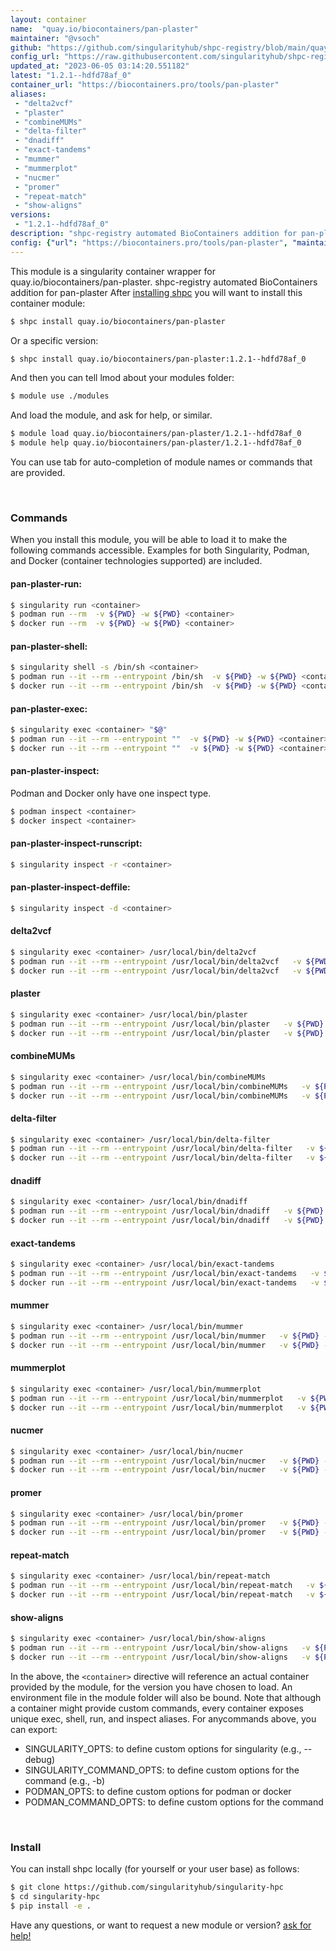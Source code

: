 ```yaml
---
layout: container
name:  "quay.io/biocontainers/pan-plaster"
maintainer: "@vsoch"
github: "https://github.com/singularityhub/shpc-registry/blob/main/quay.io/biocontainers/pan-plaster/container.yaml"
config_url: "https://raw.githubusercontent.com/singularityhub/shpc-registry/main/quay.io/biocontainers/pan-plaster/container.yaml"
updated_at: "2023-06-05 03:14:20.551182"
latest: "1.2.1--hdfd78af_0"
container_url: "https://biocontainers.pro/tools/pan-plaster"
aliases:
 - "delta2vcf"
 - "plaster"
 - "combineMUMs"
 - "delta-filter"
 - "dnadiff"
 - "exact-tandems"
 - "mummer"
 - "mummerplot"
 - "nucmer"
 - "promer"
 - "repeat-match"
 - "show-aligns"
versions:
 - "1.2.1--hdfd78af_0"
description: "shpc-registry automated BioContainers addition for pan-plaster"
config: {"url": "https://biocontainers.pro/tools/pan-plaster", "maintainer": "@vsoch", "description": "shpc-registry automated BioContainers addition for pan-plaster", "latest": {"1.2.1--hdfd78af_0": "sha256:fed6778ea62c415a6d01fff696f3f30485fbb4ff1af0e07d70af15b73b47a375"}, "tags": {"1.2.1--hdfd78af_0": "sha256:fed6778ea62c415a6d01fff696f3f30485fbb4ff1af0e07d70af15b73b47a375"}, "docker": "quay.io/biocontainers/pan-plaster", "aliases": {"delta2vcf": "/usr/local/bin/delta2vcf", "plaster": "/usr/local/bin/plaster", "combineMUMs": "/usr/local/bin/combineMUMs", "delta-filter": "/usr/local/bin/delta-filter", "dnadiff": "/usr/local/bin/dnadiff", "exact-tandems": "/usr/local/bin/exact-tandems", "mummer": "/usr/local/bin/mummer", "mummerplot": "/usr/local/bin/mummerplot", "nucmer": "/usr/local/bin/nucmer", "promer": "/usr/local/bin/promer", "repeat-match": "/usr/local/bin/repeat-match", "show-aligns": "/usr/local/bin/show-aligns"}}
---
```


This module is a singularity container wrapper for quay.io/biocontainers/pan-plaster.
shpc-registry automated BioContainers addition for pan-plaster
After [installing shpc](#install) you will want to install this container module:


```bash
$ shpc install quay.io/biocontainers/pan-plaster
```

Or a specific version:

```bash
$ shpc install quay.io/biocontainers/pan-plaster:1.2.1--hdfd78af_0
```

And then you can tell lmod about your modules folder:

```bash
$ module use ./modules
```

And load the module, and ask for help, or similar.

```bash
$ module load quay.io/biocontainers/pan-plaster/1.2.1--hdfd78af_0
$ module help quay.io/biocontainers/pan-plaster/1.2.1--hdfd78af_0
```

You can use tab for auto-completion of module names or commands that are provided.

<br>

### Commands

When you install this module, you will be able to load it to make the following commands accessible.
Examples for both Singularity, Podman, and Docker (container technologies supported) are included.

#### pan-plaster-run:

```bash
$ singularity run <container>
$ podman run --rm  -v ${PWD} -w ${PWD} <container>
$ docker run --rm  -v ${PWD} -w ${PWD} <container>
```

#### pan-plaster-shell:

```bash
$ singularity shell -s /bin/sh <container>
$ podman run --it --rm --entrypoint /bin/sh  -v ${PWD} -w ${PWD} <container>
$ docker run --it --rm --entrypoint /bin/sh  -v ${PWD} -w ${PWD} <container>
```

#### pan-plaster-exec:

```bash
$ singularity exec <container> "$@"
$ podman run --it --rm --entrypoint ""  -v ${PWD} -w ${PWD} <container> "$@"
$ docker run --it --rm --entrypoint ""  -v ${PWD} -w ${PWD} <container> "$@"
```

#### pan-plaster-inspect:

Podman and Docker only have one inspect type.

```bash
$ podman inspect <container>
$ docker inspect <container>
```

#### pan-plaster-inspect-runscript:

```bash
$ singularity inspect -r <container>
```

#### pan-plaster-inspect-deffile:

```bash
$ singularity inspect -d <container>
```


#### delta2vcf

```bash
$ singularity exec <container> /usr/local/bin/delta2vcf
$ podman run --it --rm --entrypoint /usr/local/bin/delta2vcf   -v ${PWD} -w ${PWD} <container> -c " $@"
$ docker run --it --rm --entrypoint /usr/local/bin/delta2vcf   -v ${PWD} -w ${PWD} <container> -c " $@"
```


#### plaster

```bash
$ singularity exec <container> /usr/local/bin/plaster
$ podman run --it --rm --entrypoint /usr/local/bin/plaster   -v ${PWD} -w ${PWD} <container> -c " $@"
$ docker run --it --rm --entrypoint /usr/local/bin/plaster   -v ${PWD} -w ${PWD} <container> -c " $@"
```


#### combineMUMs

```bash
$ singularity exec <container> /usr/local/bin/combineMUMs
$ podman run --it --rm --entrypoint /usr/local/bin/combineMUMs   -v ${PWD} -w ${PWD} <container> -c " $@"
$ docker run --it --rm --entrypoint /usr/local/bin/combineMUMs   -v ${PWD} -w ${PWD} <container> -c " $@"
```


#### delta-filter

```bash
$ singularity exec <container> /usr/local/bin/delta-filter
$ podman run --it --rm --entrypoint /usr/local/bin/delta-filter   -v ${PWD} -w ${PWD} <container> -c " $@"
$ docker run --it --rm --entrypoint /usr/local/bin/delta-filter   -v ${PWD} -w ${PWD} <container> -c " $@"
```


#### dnadiff

```bash
$ singularity exec <container> /usr/local/bin/dnadiff
$ podman run --it --rm --entrypoint /usr/local/bin/dnadiff   -v ${PWD} -w ${PWD} <container> -c " $@"
$ docker run --it --rm --entrypoint /usr/local/bin/dnadiff   -v ${PWD} -w ${PWD} <container> -c " $@"
```


#### exact-tandems

```bash
$ singularity exec <container> /usr/local/bin/exact-tandems
$ podman run --it --rm --entrypoint /usr/local/bin/exact-tandems   -v ${PWD} -w ${PWD} <container> -c " $@"
$ docker run --it --rm --entrypoint /usr/local/bin/exact-tandems   -v ${PWD} -w ${PWD} <container> -c " $@"
```


#### mummer

```bash
$ singularity exec <container> /usr/local/bin/mummer
$ podman run --it --rm --entrypoint /usr/local/bin/mummer   -v ${PWD} -w ${PWD} <container> -c " $@"
$ docker run --it --rm --entrypoint /usr/local/bin/mummer   -v ${PWD} -w ${PWD} <container> -c " $@"
```


#### mummerplot

```bash
$ singularity exec <container> /usr/local/bin/mummerplot
$ podman run --it --rm --entrypoint /usr/local/bin/mummerplot   -v ${PWD} -w ${PWD} <container> -c " $@"
$ docker run --it --rm --entrypoint /usr/local/bin/mummerplot   -v ${PWD} -w ${PWD} <container> -c " $@"
```


#### nucmer

```bash
$ singularity exec <container> /usr/local/bin/nucmer
$ podman run --it --rm --entrypoint /usr/local/bin/nucmer   -v ${PWD} -w ${PWD} <container> -c " $@"
$ docker run --it --rm --entrypoint /usr/local/bin/nucmer   -v ${PWD} -w ${PWD} <container> -c " $@"
```


#### promer

```bash
$ singularity exec <container> /usr/local/bin/promer
$ podman run --it --rm --entrypoint /usr/local/bin/promer   -v ${PWD} -w ${PWD} <container> -c " $@"
$ docker run --it --rm --entrypoint /usr/local/bin/promer   -v ${PWD} -w ${PWD} <container> -c " $@"
```


#### repeat-match

```bash
$ singularity exec <container> /usr/local/bin/repeat-match
$ podman run --it --rm --entrypoint /usr/local/bin/repeat-match   -v ${PWD} -w ${PWD} <container> -c " $@"
$ docker run --it --rm --entrypoint /usr/local/bin/repeat-match   -v ${PWD} -w ${PWD} <container> -c " $@"
```


#### show-aligns

```bash
$ singularity exec <container> /usr/local/bin/show-aligns
$ podman run --it --rm --entrypoint /usr/local/bin/show-aligns   -v ${PWD} -w ${PWD} <container> -c " $@"
$ docker run --it --rm --entrypoint /usr/local/bin/show-aligns   -v ${PWD} -w ${PWD} <container> -c " $@"
```



In the above, the `<container>` directive will reference an actual container provided
by the module, for the version you have chosen to load. An environment file in the
module folder will also be bound. Note that although a container
might provide custom commands, every container exposes unique exec, shell, run, and
inspect aliases. For anycommands above, you can export:

 - SINGULARITY_OPTS: to define custom options for singularity (e.g., --debug)
 - SINGULARITY_COMMAND_OPTS: to define custom options for the command (e.g., -b)
 - PODMAN_OPTS: to define custom options for podman or docker
 - PODMAN_COMMAND_OPTS: to define custom options for the command

<br>

### Install

You can install shpc locally (for yourself or your user base) as follows:

```bash
$ git clone https://github.com/singularityhub/singularity-hpc
$ cd singularity-hpc
$ pip install -e .
```

Have any questions, or want to request a new module or version? [ask for help!](https://github.com/singularityhub/singularity-hpc/issues)